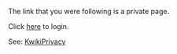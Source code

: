 The link that you were following is a private page.

Click [here](http:admin.cgi) to login.

See: [KwikiPrivacy](/KwikiPrivacy)
